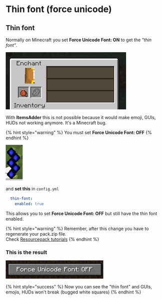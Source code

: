 # Thin font \(force unicode\)

## Thin font

Normally on Minecraft you set **Force Unicode Font: ON** to get the _"thin font"_.

![](../../../.gitbook/assets/immagine%20%284%29.png)

  
With **ItemsAdder** this is not possible because it would make emoji, GUIs, HUDs not working anymore. It's a Minecraft bug.

{% hint style="warning" %}
You must set **Force Unicode Font: OFF** 
{% endhint %}

![](../../../.gitbook/assets/immagine%20%283%29.png)

and **set this** in `config.yml`

```yaml
  thin-font:
    enabled: true
```

This allows you to set **Force Unicode Font: OFF** but still have the thin font enabled.

{% hint style="warning" %}
Remember, after this change you have to regenerate your pack.zip file.   
Check [Resourcepack tutorials](../../resourcepack-hosting/)
{% endhint %}

### This is the result

![](../../../.gitbook/assets/immagine%20%286%29.png)

{% hint style="success" %}
Now you can see the "thin font" and GUIs, emojis, HUDs won't break \(bugged white squares\)
{% endhint %}

